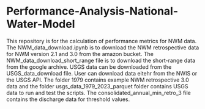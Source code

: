 # Performance-Analysis-National-Water-Model
This repository is for the calculation of performance metrics for NWM data. The NWM_data_download.ipynb is to download the NWM retrospective data for NWM version 2.1 and 3.0 from the amazon bucket. The NWM_data_download_short_range file is to download the short-range data from the google archive. USGS data can be downloaded from the USGS_data_download file. User can download data eitehr from the NWIS or the USGS API. The folder 1979 contains example NWM retrospective 3.0 data and the folder usgs_data_1979_2023_parquet folder contains USGS data to run and test the scripts. The consolidated_annual_min_retro_3 file contains the discharge data for threshold values.
